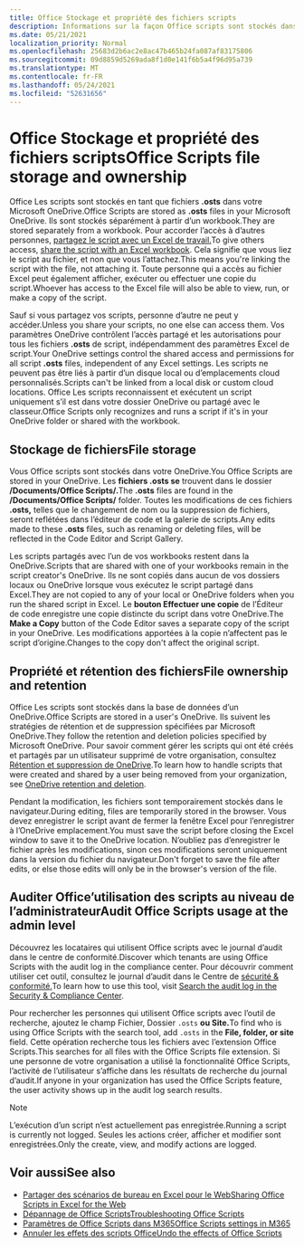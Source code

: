 ```yaml
---
title: Office Stockage et propriété des fichiers scripts
description: Informations sur la façon Office scripts sont stockés dans Microsoft OneDrive et transférés entre les propriétaires.
ms.date: 05/21/2021
localization_priority: Normal
ms.openlocfilehash: 25683d2b6ac2e8ac47b465b24fa087af83175806
ms.sourcegitcommit: 09d8859d5269ada8f1d0e141f6b5a4f96d95a739
ms.translationtype: MT
ms.contentlocale: fr-FR
ms.lasthandoff: 05/24/2021
ms.locfileid: "52631656"
---
```

# <a name="office-scripts-file-storage-and-ownership"></a><span data-ttu-id="49973-103">Office Stockage et propriété des fichiers scripts</span><span class="sxs-lookup"><span data-stu-id="49973-103">Office Scripts file storage and ownership</span></span>

<span data-ttu-id="49973-104">Office Les scripts sont stockés en tant que fichiers **.osts** dans votre Microsoft OneDrive.</span><span class="sxs-lookup"><span data-stu-id="49973-104">Office Scripts are stored as **.osts** files in your Microsoft OneDrive.</span></span> <span data-ttu-id="49973-105">Ils sont stockés séparément à partir d’un workbook.</span><span class="sxs-lookup"><span data-stu-id="49973-105">They are stored separately from a workbook.</span></span> <span data-ttu-id="49973-106">Pour accorder l’accès à d’autres personnes, [partagez le script avec un Excel de travail.](excel.md#sharing-scripts)</span><span class="sxs-lookup"><span data-stu-id="49973-106">To give others access, [share the script with an Excel workbook](excel.md#sharing-scripts).</span></span> <span data-ttu-id="49973-107">Cela signifie que vous liez le script au fichier, et non que vous l’attachez.</span><span class="sxs-lookup"><span data-stu-id="49973-107">This means you're linking the script with the file, not attaching it.</span></span> <span data-ttu-id="49973-108">Toute personne qui a accès au fichier Excel peut également afficher, exécuter ou effectuer une copie du script.</span><span class="sxs-lookup"><span data-stu-id="49973-108">Whoever has access to the Excel file will also be able to view, run, or make a copy of the script.</span></span>

<span data-ttu-id="49973-109">Sauf si vous partagez vos scripts, personne d’autre ne peut y accéder.</span><span class="sxs-lookup"><span data-stu-id="49973-109">Unless you share your scripts, no one else can access them.</span></span> <span data-ttu-id="49973-110">Vos paramètres OneDrive contrôlent l’accès partagé et les autorisations pour tous les fichiers **.osts** de script, indépendamment des paramètres Excel de script.</span><span class="sxs-lookup"><span data-stu-id="49973-110">Your OneDrive settings control the shared access and permissions for all script **.osts** files, independent of any Excel settings.</span></span> <span data-ttu-id="49973-111">Les scripts ne peuvent pas être liés à partir d’un disque local ou d’emplacements cloud personnalisés.</span><span class="sxs-lookup"><span data-stu-id="49973-111">Scripts can't be linked from a local disk or custom cloud locations.</span></span> <span data-ttu-id="49973-112">Office Les scripts reconnaissent et exécutent un script uniquement s’il est dans votre dossier OneDrive ou partagé avec le classeur.</span><span class="sxs-lookup"><span data-stu-id="49973-112">Office Scripts only recognizes and runs a script if it's in your OneDrive folder or shared with the workbook.</span></span>

## <a name="file-storage"></a><span data-ttu-id="49973-113">Stockage de fichiers</span><span class="sxs-lookup"><span data-stu-id="49973-113">File storage</span></span>

<span data-ttu-id="49973-114">Vous Office scripts sont stockés dans votre OneDrive.</span><span class="sxs-lookup"><span data-stu-id="49973-114">You Office Scripts are stored in your OneDrive.</span></span> <span data-ttu-id="49973-115">Les **fichiers .osts se** trouvent dans le dossier **/Documents/Office Scripts/.**</span><span class="sxs-lookup"><span data-stu-id="49973-115">The **.osts** files are found in the **/Documents/Office Scripts/** folder.</span></span> <span data-ttu-id="49973-116">Toutes les modifications de ces fichiers **.osts,** telles que le changement de nom ou la suppression de fichiers, seront reflétées dans l’éditeur de code et la galerie de scripts.</span><span class="sxs-lookup"><span data-stu-id="49973-116">Any edits made to these **.osts** files, such as renaming or deleting files, will be reflected in the Code Editor and Script Gallery.</span></span>

<span data-ttu-id="49973-117">Les scripts partagés avec l’un de vos workbooks restent dans la OneDrive.</span><span class="sxs-lookup"><span data-stu-id="49973-117">Scripts that are shared with one of your workbooks remain in the script creator's OneDrive.</span></span> <span data-ttu-id="49973-118">Ils ne sont copiés dans aucun de vos dossiers locaux ou OneDrive lorsque vous exécutez le script partagé dans Excel.</span><span class="sxs-lookup"><span data-stu-id="49973-118">They are not copied to any of your local or OneDrive folders when you run the shared script in Excel.</span></span> <span data-ttu-id="49973-119">Le **bouton Effectuer une copie** de l’Éditeur de code enregistre une copie distincte du script dans votre OneDrive.</span><span class="sxs-lookup"><span data-stu-id="49973-119">The **Make a Copy** button of the Code Editor saves a separate copy of the script in your OneDrive.</span></span> <span data-ttu-id="49973-120">Les modifications apportées à la copie n’affectent pas le script d’origine.</span><span class="sxs-lookup"><span data-stu-id="49973-120">Changes to the copy don't affect the original script.</span></span>

## <a name="file-ownership-and-retention"></a><span data-ttu-id="49973-121">Propriété et rétention des fichiers</span><span class="sxs-lookup"><span data-stu-id="49973-121">File ownership and retention</span></span>

<span data-ttu-id="49973-122">Office Les scripts sont stockés dans la base de données d’un OneDrive.</span><span class="sxs-lookup"><span data-stu-id="49973-122">Office Scripts are stored in a user's OneDrive.</span></span> <span data-ttu-id="49973-123">Ils suivent les stratégies de rétention et de suppression spécifiées par Microsoft OneDrive.</span><span class="sxs-lookup"><span data-stu-id="49973-123">They follow the retention and deletion policies specified by Microsoft OneDrive.</span></span> <span data-ttu-id="49973-124">Pour savoir comment gérer les scripts qui ont été créés et partagés par un utilisateur supprimé de votre organisation, consultez [Rétention et suppression de OneDrive](/onedrive/retention-and-deletion).</span><span class="sxs-lookup"><span data-stu-id="49973-124">To learn how to handle scripts that were created and shared by a user being removed from your organization, see [OneDrive retention and deletion](/onedrive/retention-and-deletion).</span></span>

<span data-ttu-id="49973-125">Pendant la modification, les fichiers sont temporairement stockés dans le navigateur.</span><span class="sxs-lookup"><span data-stu-id="49973-125">During editing, files are temporarily stored in the browser.</span></span> <span data-ttu-id="49973-126">Vous devez enregistrer le script avant de fermer la fenêtre Excel pour l’enregistrer à l’OneDrive emplacement.</span><span class="sxs-lookup"><span data-stu-id="49973-126">You must save the script before closing the Excel window to save it to the OneDrive location.</span></span> <span data-ttu-id="49973-127">N’oubliez pas d’enregistrer le fichier après les modifications, sinon ces modifications seront uniquement dans la version du fichier du navigateur.</span><span class="sxs-lookup"><span data-stu-id="49973-127">Don't forget to save the file after edits, or else those edits will only be in the browser's version of the file.</span></span>

## <a name="audit-office-scripts-usage-at-the-admin-level"></a><span data-ttu-id="49973-128">Auditer Office’utilisation des scripts au niveau de l’administrateur</span><span class="sxs-lookup"><span data-stu-id="49973-128">Audit Office Scripts usage at the admin level</span></span>

<span data-ttu-id="49973-129">Découvrez les locataires qui utilisent Office scripts avec le journal d’audit dans le centre de conformité.</span><span class="sxs-lookup"><span data-stu-id="49973-129">Discover which tenants are using Office Scripts with the audit log in the compliance center.</span></span> <span data-ttu-id="49973-130">Pour découvrir comment utiliser cet outil, consultez le journal d’audit dans le Centre de [sécurité & conformité.](/microsoft-365/compliance/search-the-audit-log-in-security-and-compliance?view=o365-worldwide#search-the-audit-log)</span><span class="sxs-lookup"><span data-stu-id="49973-130">To learn how to use this tool, visit [Search the audit log in the Security & Compliance Center](/microsoft-365/compliance/search-the-audit-log-in-security-and-compliance?view=o365-worldwide#search-the-audit-log).</span></span>

<span data-ttu-id="49973-131">Pour rechercher les personnes qui utilisent Office scripts avec l’outil de recherche, ajoutez le champ Fichier, Dossier `.osts` **ou Site.**</span><span class="sxs-lookup"><span data-stu-id="49973-131">To find who is using Office Scripts with the search tool, add `.osts` in the **File, folder, or site** field.</span></span> <span data-ttu-id="49973-132">Cette opération recherche tous les fichiers avec l’extension Office Scripts.</span><span class="sxs-lookup"><span data-stu-id="49973-132">This searches for all files with the Office Scripts file extension.</span></span> <span data-ttu-id="49973-133">Si une personne de votre organisation a utilisé la fonctionnalité Office Scripts, l’activité de l’utilisateur s’affiche dans les résultats de recherche du journal d’audit.</span><span class="sxs-lookup"><span data-stu-id="49973-133">If anyone in your organization has used the Office Scripts feature, the user activity shows up in the audit log search results.</span></span>

> [!NOTE]
> <span data-ttu-id="49973-134">L’exécution d’un script n’est actuellement pas enregistrée.</span><span class="sxs-lookup"><span data-stu-id="49973-134">Running a script is currently not logged.</span></span> <span data-ttu-id="49973-135">Seules les actions créer, afficher et modifier sont enregistrées.</span><span class="sxs-lookup"><span data-stu-id="49973-135">Only the create, view, and modify actions are logged.</span></span>

## <a name="see-also"></a><span data-ttu-id="49973-136">Voir aussi</span><span class="sxs-lookup"><span data-stu-id="49973-136">See also</span></span>

- [<span data-ttu-id="49973-137">Partager des scénarios de bureau en Excel pour le Web</span><span class="sxs-lookup"><span data-stu-id="49973-137">Sharing Office Scripts in Excel for the Web</span></span>](https://support.microsoft.com/office/sharing-office-scripts-in-excel-for-the-web-226eddbc-3a44-4540-acfe-fccda3d1122b)
- [<span data-ttu-id="49973-138">Dépannage de Office Scripts</span><span class="sxs-lookup"><span data-stu-id="49973-138">Troubleshooting Office Scripts</span></span>](../testing/troubleshooting.md)
- [<span data-ttu-id="49973-139">Paramètres de Office Scripts dans M365</span><span class="sxs-lookup"><span data-stu-id="49973-139">Office Scripts settings in M365</span></span>](https://support.office.com/article/office-scripts-settings-in-m365-19d3c51a-6ca2-40ab-978d-60fa49554dcf)
- [<span data-ttu-id="49973-140">Annuler les effets des scripts Office</span><span class="sxs-lookup"><span data-stu-id="49973-140">Undo the effects of Office Scripts</span></span>](../testing/undo.md)
